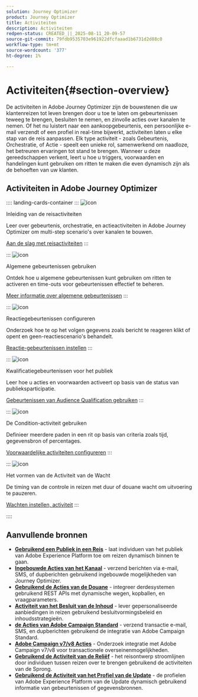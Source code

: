 ```yaml
---
solution: Journey Optimizer
product: Journey Optimizer
title: Activiteiten
description: Activiteiten
redpen-status: CREATED_||_2025-08-11_20-09-57
source-git-commit: 79fdb9535703e961922dfcfaaad1b6731d2d88c0
workflow-type: tm+mt
source-wordcount: '377'
ht-degree: 1%

---
```



# Activiteiten{#section-overview}

De activiteiten in Adobe Journey Optimizer zijn de bouwstenen die uw klantenreizen tot leven brengen door u toe te laten om gebeurtenissen teweeg te brengen, besluiten te nemen, en zinvolle acties over kanalen te nemen. Of het nu luistert naar een aankoopgebeurtenis, een persoonlijke e-mail verzendt of een profiel in real-time bijwerkt, activiteiten laten u elke stap van de reis aanpassen. Elk type activiteit - zoals Gebeurtenis, Orchestratie, of Actie - speelt een unieke rol, samenwerkend om naadloze, het betreuren ervaringen tot stand te brengen. Wanneer u deze gereedschappen verkent, leert u hoe u triggers, voorwaarden en handelingen kunt gebruiken om ritten te maken die even dynamisch zijn als de behoeften van uw klanten.

## Activiteiten in Adobe Journey Optimizer

:::: landing-cards-container
:::
![icon](https://cdn.experienceleague.adobe.com/icons/book.svg?lang=nl-NL)

Inleiding van de reisactiviteiten

Leer over gebeurtenis, orchestratie, en actieactiviteiten in Adobe Journey Optimizer om multi-step scenario&#39;s over kanalen te bouwen.

[Aan de slag met reisactiviteiten](../using/building-journeys/about-journey-activities.md)
:::

:::
![icon](https://cdn.experienceleague.adobe.com/icons/circle-play.svg?lang=nl-NL)

Algemene gebeurtenissen gebruiken

Ontdek hoe u algemene gebeurtenissen kunt gebruiken om ritten te activeren en time-outs voor gebeurtenissen effectief te beheren.

[Meer informatie over algemene gebeurtenissen](../using/building-journeys/general-events.md)
:::

:::
![icon](https://cdn.experienceleague.adobe.com/icons/list-check.svg?lang=nl-NL)

Reactiegebeurtenissen configureren

Onderzoek hoe te op het volgen gegevens zoals bericht te reageren klikt of opent en geen-reactiescenario&#39;s behandelt.

[Reactie-gebeurtenissen instellen](../using/building-journeys/reaction-events.md)
:::

:::
![icon](https://cdn.experienceleague.adobe.com/icons/bullseye.svg?lang=nl-NL)

Kwalificatiegebeurtenissen voor het publiek

Leer hoe u acties en voorwaarden activeert op basis van de status van publieksparticipatie.

[Gebeurtenissen van Audience Qualification gebruiken](../using/building-journeys/audience-qualification-events.md)
:::

:::
![icon](https://cdn.experienceleague.adobe.com/icons/gear.svg?lang=nl-NL)

De Condition-activiteit gebruiken

Definieer meerdere paden in een rit op basis van criteria zoals tijd, gegevensbron of percentages.

[Voorwaardelijke activiteiten configureren](../using/building-journeys/condition-activity.md)
:::

:::
![icon](https://cdn.experienceleague.adobe.com/icons/clock.svg?lang=nl-NL)

Het vormen van de Activiteit van de Wacht

De timing van de controle in reizen met duur of douane wacht om uitvoering te pauzeren.

[Wachten instellen, activiteit](../using/building-journeys/wait-activity.md)
:::

::::


## Aanvullende bronnen

- **[Gebruikend een Publiek in een Reis](../using/building-journeys/read-audience.md)** - laat individuen van het publiek van Adobe Experience Platform toe om reizen dynamisch binnen te gaan.
- **[Ingebouwde Acties van het Kanaal](../using/building-journeys/journeys-message.md)** - verzend berichten via e-mail, SMS, of dupberichten gebruikend ingebouwde mogelijkheden van Journey Optimizer.
- **[Gebruikend de Acties van de Douane](../using/building-journeys/using-custom-actions.md)** - integreer derdesystemen gebruikend REST APIs met dynamische wegen, kopballen, en vraagparameters.
- **[Activiteit van het Besluit van de Inhoud](../using/building-journeys/content-decision.md)** - lever gepersonaliseerde aanbiedingen in reizen gebruikend besluitvormingsbeleid en inhoudsstrategieën.
- **[de Acties van Adobe Campaign Standard](../using/building-journeys/using-adobe-campaign-standard.md)** - verzend transactie e-mail, SMS, en dupberichten gebruikend de integratie van Adobe Campaign Standard.
- **[Adobe Campaign v7/v8 Acties](../using/building-journeys/using-adobe-campaign-v7-v8.md)** - Onderzoek integratie met Adobe Campaign v7/v8 voor transactionele overseinenmogelijkheden.
- **[Gebruikend de Activiteit van de Reliëf](../using/building-journeys/jump.md)** - het reisontwerp stroomlijnen door individuen tussen reizen over te brengen gebruikend de activiteiten van de Sprong.
- **[Gebruikend de Activiteit van het Profiel van de Update](../using/building-journeys/update-profiles.md)** - de profielen van Adobe Experience Platform van de Update dynamisch gebruikend informatie van gebeurtenissen of gegevensbronnen.
